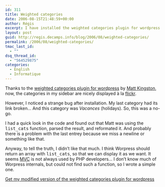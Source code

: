 ```yaml
---
id: 311
title: Weighted categories
date: 2006-08-15T21:48:59+00:00
author: Régis
excerpt: I have installed the weighted categories plugin for wordpress.
layout: post
guid: http://regis.decamps.info/blog/2006/08/weighted-categories/
permalink: /2006/08/weighted-categories/
tmac_last_id:
  - ""
dsq_thread_id:
  - "564529875"
categories:
  - English
  - Informatique
---
```

Thanks to the [weighted categories plugin for wordpress](http://www.hitormiss.org/projects/weighted-categories) by [Matt Kingston](http://www.hitormiss.org/), now, the categories in my sidebar are nicely displayed à la [flickr](http://www.flickr.com/photos/tags/).

However, I noticed a strange bug after installation. My last category had its link broken&#8230; And this category was _Vacances_ (holidays). So, this was a no-go.

I had a quick look in the code and found out that Matt was using the <tt>list_cats</tt> function, parsed the result, and reformated it. And probably there is a problem with the last entrey because we miss a newline or something like that. 

Anyway, to tell the truth, I didn&rsquo;t like that much. I think Worpress should return an array with <tt>list_cats</tt>, so that we can display it as we want. It seems [MVC](http://en.wikipedia.org/wiki/Model-view-controller) is not always used by PHP developers&#8230; I don&rsquo;t know much of Worpress internals, but could not find such a function, so I wrote a simple one.

[Get my modified version of the weighted categories plugin for wordpress](/blog/data/weighted_categories.phps)